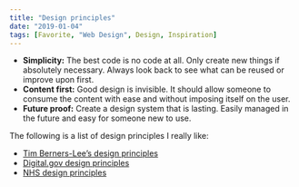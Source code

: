 ```yaml
---
title: "Design principles"
date: "2019-01-04"
tags: [Favorite, "Web Design", Design, Inspiration]
---
```


- **Simplicity:** The best code is no code at all. Only create new things if absolutely necessary. Always look back to see what can be reused or improve upon first.
- **Content first:** Good design is invisible. It should allow someone to consume the content with ease and without imposing itself on the user.
- **Future proof:** Create a design system that is lasting. Easily managed in the future and easy for someone new to use.

The following is a list of design principles I really like:

- [Tim Berners-Lee’s design principles](https://www.w3.org/DesignIssues/Principles.html)
- [Digital.gov design principles](https://designsystem.digital.gov/design-principles/)
- [NHS design principles](/nhs-design-principles/)